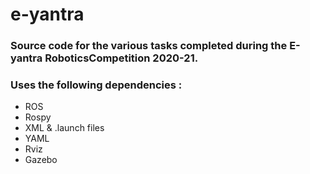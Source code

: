 # e-yantra
### Source code for the various tasks completed during the E-yantra RoboticsCompetition 2020-21.
### Uses the following dependencies : 
- ROS
- Rospy
- XML & .launch files
- YAML
- Rviz
- Gazebo
